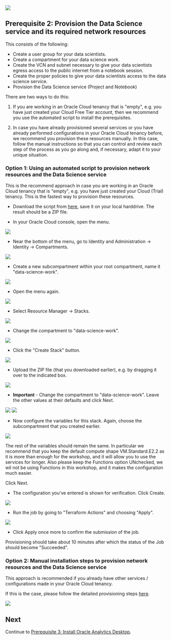 ![](../commonimages/workshop_logo.png)

## Prerequisite 2: Provision the Data Science service and its required network resources

This consists of the following:
- Create a user group for your data scientists.
- Create a compartment for your data science work.
- Create the VCN and subnet necessary to give your data scientists egress access to the public internet from a notebook session.
- Create the proper policies to give your data scientists access to the data science service.
- Provision the Data Science service (Project and Notebook)

There are two ways to do this:
1) If you are working in an Oracle Cloud tenancy that is "empty", e.g. you have just created your Cloud Free Tier account, then we recommend you use the automated script to install the prerequisites. 

2) In case you have already provisioned several services or you have already performed configurations in your Oracle Cloud tenancy before, we recommend you provision these resources manually. In this case, follow the manual instructions so that you can control and review each step of the process as you go along and, if necessary, adapt it to your unique situation.

### Option 1: Using an automated script to provision network resources and the Data Science service

This is the recommend approach in case you are working in an Oracle Cloud tenancy that is "empty", e.g. you have just created your Cloud (Trial) tenancy. This is the fastest way to provision these resources.

- Download the script from [here](./scripts/provision_data_science.zip), save it on your local harddrive. The result should be a ZIP file.

- In your Oracle Cloud console, open the menu.

![](./images/openmenu.png)

- Near the bottom of the menu, go to Identity and Administration -> Identity -> Compartments.

![](./images/compartmentmenu.png)

- Create a new subcompartment within your root compartment, name it "data-science-work".

![](./images/createcompartment.png)

- Open the menu again.

![](./images/openmenu.png)

- Select Resource Manager -> Stacks.

![](./images/resourcemanager.png)

- Change the compartment to "data-science-work".

![](./images/changecompartment.png)

- Click the "Create Stack" button.

![](./images/createstackbutton.png)

- Upload the ZIP file (that you downloaded earlier), e.g. by dragging it over to the indicated box.

![](./images/uploadzip.png)

- **Important** - Change the compartment to "data-science-work". Leave the other values at their defaults and click Next.

![](./images/choosecompartment.png)
![](./images/next.png)

- Now configure the variables for this stack. Again, choose the subcompartment that you created earlier.

![](./images/choosecompartmentvariable.png)

The rest of the variables should remain the same. In particular we recommend that you keep the default compute shape VM.Standard.E2.2 as it is more than enough for the workshop, and it will allow you to use the services for longer.
Also please keep the Functions option UNchecked, we wil not be using Functions in this workshop, and it makes the configuration much easier.

<!--![](./images/configurestack.png)-->

Click Next.

- The configuration you've entered is shown for verification. Click Create.

![](./images/create.png)


- Run the job by going to "Terraform Actions" and choosing "Apply".

![](./images/applytf.png)

- Click Apply once more to confirm the submission of the job.

Provisioning should take about 10 minutes after which the status of the Job should become "Succeeded".



### Option 2: Manual installation steps to provision network resources and the Data Science service

This approach is recommended if you already have other services / configurations made in your Oracle Cloud tenancy. 

If this is the case, please follow the detailed provisioning steps [here](https://docs.cloud.oracle.com/en-us/iaas/data-science/data-science-tutorial/tutorial/get-started.htm#concept_tpd_33q_zkb).

![](./images/manualinstructions.png)

## Next

Continue to [Prerequisite 3: Install Oracle Analytics Desktop](../prereq3/lab.md).
